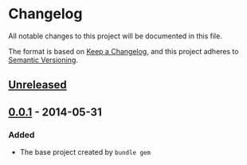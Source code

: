 # Changelog
All notable changes to this project will be documented in this file.

The format is based on [Keep a Changelog](https://keepachangelog.com/en/1.0.0/),
and this project adheres to [Semantic Versioning](https://semver.org/spec/v2.0.0.html).

## [Unreleased]

## [0.0.1] - 2014-05-31
### Added
- The base project created by `bundle gem`

[Unreleased]: https://devel.themintfarm.ml/themintfarm/ember/-/compare/v0.0.1...master
[0.0.1]: https://devel.themintfarm.ml/themintfarm/ember/-/tags/v0.0.1
